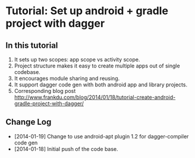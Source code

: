 Tutorial: Set up android + gradle project with dagger
=============================

In this tutorial
----------------
1. It sets up two scopes: app scope vs activity scope.
2. Project structure makes it easy to create multiple apps out of single codebase.
3. It encourages module sharing and reusing.
4. It support dagger code gen with both android app and library projects.
5. Corresponding blog post http://www.frankdu.com/blog/2014/01/18/tutorial-create-android-gradle-project-with-dagger/

Change Log
----------------
* [2014-01-19] Change to use android-apt plugin 1.2 for dagger-compiler code gen
* [2014-01-18] Initial push of the code base.

